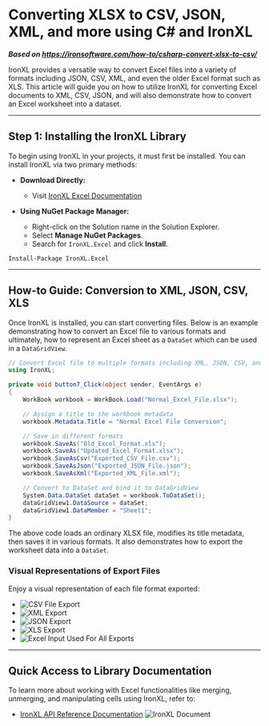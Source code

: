 # Converting XLSX to CSV, JSON, XML, and more using C&num; and IronXL

***Based on <https://ironsoftware.com/how-to/csharp-convert-xlsx-to-csv/>***


IronXL provides a versatile way to convert Excel files into a variety of formats including JSON, CSV, XML, and even the older Excel format such as XLS. This article will guide you on how to utilize IronXL for converting Excel documents to XML, CSV, JSON, and will also demonstrate how to convert an Excel worksheet into a dataset.

---

## Step 1: Installing the IronXL Library

To begin using IronXL in your projects, it must first be installed. You can install IronXL via two primary methods:

- **Download Directly:** 
  - Visit [IronXL Excel Documentation](https://ironsoftware.com/csharp/excel/docs/)

- **Using NuGet Package Manager:** 
  - Right-click on the Solution name in the Solution Explorer.
  - Select **Manage NuGet Packages**.
  - Search for `IronXL.Excel` and click **Install**.

```shell
Install-Package IronXL.Excel
```

---

## How-to Guide: Conversion to XML, JSON, CSV, XLS

Once IronXL is installed, you can start converting files. Below is an example demonstrating how to convert an Excel file to various formats and ultimately, how to represent an Excel sheet as a `DataSet` which can be used in a `DataGridView`.

```cs
// Convert Excel file to multiple formats including XML, JSON, CSV, and XLS
using IronXL;

private void button7_Click(object sender, EventArgs e)
{
    WorkBook workbook = WorkBook.Load("Normal_Excel_File.xlsx");

    // Assign a title to the workbook metadata
    workbook.Metadata.Title = "Normal Excel File Conversion";

    // Save in different formats
    workbook.SaveAs("Old_Excel_Format.xls");
    workbook.SaveAs("Updated_Excel_Format.xlsx");
    workbook.SaveAsCsv("Exported_CSV_File.csv");
    workbook.SaveAsJson("Exported_JSON_File.json");
    workbook.SaveAsXml("Exported_XML_File.xml");

    // Convert to DataSet and bind it to DataGridView
    System.Data.DataSet dataSet = workbook.ToDataSet();
    dataGridView1.DataSource = dataSet;
    dataGridView1.DataMember = "Sheet1";
}
```

The above code loads an ordinary XLSX file, modifies its title metadata, then saves it in various formats. It also demonstrates how to export the worksheet data into a `DataSet`.

### Visual Representations of Export Files

Enjoy a visual representation of each file format exported:

- ![CSV File Export](https://ironsoftware.com/img/faq/excel/csharp-convert-xlsx-to-csv/csv-file-export.png "CSV File Export")
- ![XML Export](https://ironsoftware.com/img/faq/excel/csharp-convert-xlsx-to-csv/xml-export.png "XML Export")
- ![JSON Export](https://ironsoftware.com/img/faq/excel/csharp-convert-xlsx-to-csv/json-export.png "JSON Export")
- ![XLS Export](https://ironsoftware.com/img/faq/excel/csharp-convert-xlsx-to-csv/xls-export.png "XLS Export")
- ![Excel Input Used For All Exports](https://ironsoftware.com/img/faq/excel/csharp-convert-xlsx-to-csv/excel-input-for-all-exports.png "Excel Input for all exports")

---

## Quick Access to Library Documentation

To learn more about working with Excel functionalities like merging, unmerging, and manipulating cells using IronXL, refer to:

- [IronXL API Reference Documentation](https://ironsoftware.com/csharp/excel/object-reference/api/ "IronXL API Reference Documentation")
  ![IronXL Document](https://ironsoftware.com/img/svgs/documentation.svg "IronXL API Documentation")